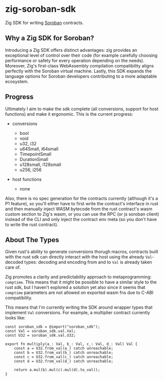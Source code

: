 # zig-soroban-sdk

Zig SDK for writing [Soroban](https://soroban.stellar.org/) contracts.

## Why a Zig SDK for Soroban?

Introducing a Zig SDK offers distinct advantages: zig provides an exceptional level of control over their code (for example carefully choosing performance or safety for every operation depending on the needs). Moreover, Zig's first-class WebAssembly compilation compatibility aligns perfectly with the Soroban virtual machine. Lastly, this SDK expands the language options for Soroban developers contributing to a more adaptable ecosystem. 

## Progress

Ultimately I aim to make the sdk complete (all conversions, support for host functions) and make it ergonomic. This is the current progress:

- conversions
    - bool
    - void
    - u32, i32
    - u64Small, i64small
    - TimepointSmall
    - DurationSmall
    - u128small, i128small
    - u256, i256
    

- host functions
    - none

Also, there is no spec generation for the contracts currently (although it's a P1 feature), so you'll either have to first write the contract's interface in rust and then manually inject WASM bytecode from the rust contract's wasm custom section to Zig's wasm, or you can use the RPC (or js soroban client) instead of the CLI and only inject the contract env meta (so you don't have to write the rust contract).

## About The Types

Given rust's ability to generate conversions thorugh macros, contracts built with the rust sdk can directly interact with the host using the already `Val`-decoded types: decoding and encoding from and to `Val` is already taken care of. 

Zig promotes a clarity and predictability approach to metaprogramming: `comptime`. This means that it might be possible to have a similar style to the rust sdk, but I haven't explored a solution yet also since it seems that `comptime` parameters are not allowed on exported wasm fns due to C-ABI compatibility.

This means that I'm currently writing the SDK around wrapper types that implement `Val` conversions. For example, a multiplier contract currently looks like:

```zig
const soroban_sdk = @import("soroban_sdk");
const Val = soroban_sdk.val.Val;
const U32 = soroban_sdk.val.U32;

export fn multiply(a_: Val, b_: Val, c_: Val, d_: Val) Val {
    const a = U32.from_val(a_) catch unreachable;
    const b = U32.from_val(b_) catch unreachable;
    const c = U32.from_val(c_) catch unreachable;
    const d = U32.from_val(d_) catch unreachable;

    return a.mul(b).mul(c).mul(d).to_val();
}

```
